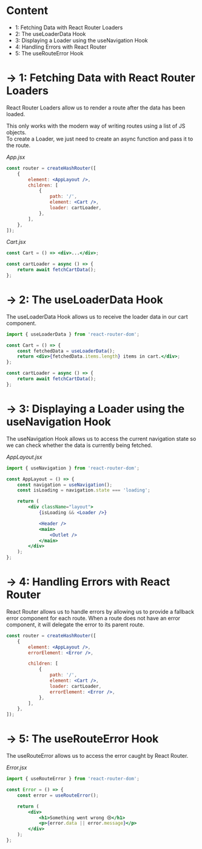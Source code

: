 # Content

- 1: Fetching Data with React Router Loaders
- 2: The useLoaderData Hook
- 3: Displaying a Loader using the useNavigation Hook
- 4: Handling Errors with React Router
- 5: The useRouteError Hook

# -> 1: Fetching Data with React Router Loaders

React Router Loaders allow us to render a route after the data has been loaded.

This only works with the modern way of writing routes using a list of JS objects.<br>
To create a Loader, we just need to create an async function and pass it to the route.

_App.jsx_

```jsx
const router = createHashRouter([
	{
		element: <AppLayout />,
		children: [
			{
				path: '/',
				element: <Cart />,
				loader: cartLoader,
			},
		],
	},
]);
```

_Cart.jsx_

```jsx
const Cart = () => <div>...</div>;

const cartLoader = async () => {
	return await fetchCartData();
};
```

# -> 2: The useLoaderData Hook

The useLoaderData Hook allows us to receive the loader data in our cart component.

```jsx
import { useLoaderData } from 'react-router-dom';

const Cart = () => {
	const fetchedData = useLoaderData();
	return <div>{fetchedData.items.length} items in cart.</div>;
};

const cartLoader = async () => {
	return await fetchCartData();
};
```

# -> 3: Displaying a Loader using the useNavigation Hook

The useNavigation Hook allows us to access the current navigation state so we
can check whether the data is currently being fetched.

_AppLayout.jsx_

```jsx
import { useNavigation } from 'react-router-dom';

const AppLayout = () => {
	const navigation = useNavigation();
	const isLoading = navigation.state === 'loading';

	return (
		<div className="layout">
			{isLoading && <Loader />}

			<Header />
			<main>
				<Outlet />
			</main>
		</div>
	);
};
```

# -> 4: Handling Errors with React Router

React Router allows us to handle errors by allowing us to provide a fallback error
component for each route. When a route does not have an error component, it will
delegate the error to its parent route.

```jsx
const router = createHashRouter([
	{
		element: <AppLayout />,
		errorElement: <Error />,

		children: [
			{
				path: '/',
				element: <Cart />,
				loader: cartLoader,
				errorElement: <Error />,
			},
		],
	},
]);
```

# -> 5: The useRouteError Hook

The useRouteError allows us to access the error caught by React Router.

_Error.jsx_

```jsx
import { useRouteError } from 'react-router-dom';

const Error = () => {
	const error = useRouteError();

	return (
		<div>
			<h1>Something went wrong 😢</h1>
			<p>{error.data || error.message}</p>
		</div>
	);
};
```
